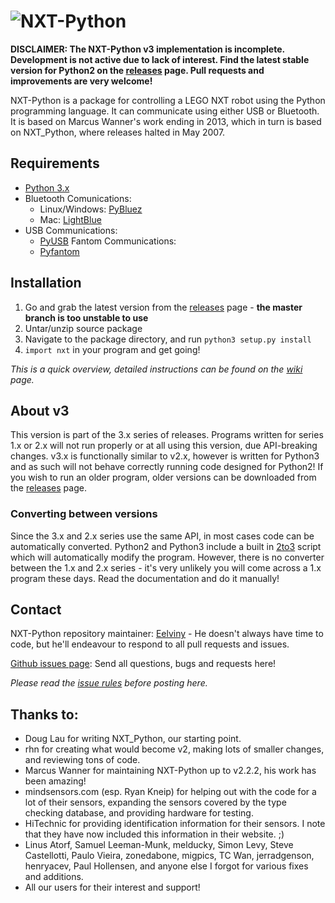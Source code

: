 # ![NXT-Python](https://cdn.rawgit.com/Eelviny/nxt-python/master/logo.svg)
**DISCLAIMER: The NXT-Python v3 implementation is incomplete. Development is not active due to lack of interest. Find the latest stable version for Python2 on the [releases](https://github.com/Eelviny/nxt-python/releases) page. Pull requests and improvements are very welcome!**

NXT-Python is a package for controlling a LEGO NXT robot using the Python programming language. It can communicate using either USB or Bluetooth. It is based on Marcus Wanner's work ending in 2013, which in turn is based on NXT_Python, where releases halted in May 2007.

## Requirements
* [Python 3.x](http://www.python.org)
* Bluetooth Comunications:
  * Linux/Windows: [PyBluez](https://github.com/karulis/pybluez)
  * Mac: [LightBlue](http://lightblue.sourceforge.net/)
* USB Communications:
  * [PyUSB](https://walac.github.io/pyusb/)
Fantom Communications:
  * [Pyfantom](http://pyfantom.ni.fr.eu.org/)

## Installation
1. Go and grab the latest version from the [releases](https://github.com/Eelviny/nxt-python/releases) page - **the master branch is too unstable to use**
2. Untar/unzip source package
3. Navigate to the package directory, and run `python3 setup.py install`
4. `import nxt` in your program and get going!

*This is a quick overview, detailed instructions can be found on the [wiki](https://github.com/Eelviny/nxt-python/wiki/Installation) page.*

## About v3
This version is part of the 3.x series of releases. Programs written for series 1.x or 2.x will not run properly or at all using this version, due API-breaking changes.
v3.x is functionally similar to v2.x, however is written for Python3 and as such will not behave correctly running code designed for Python2!
If you wish to run an older program, older versions can be downloaded from the [releases](https://github.com/Eelviny/nxt-python/releases) page.

### Converting between versions
Since the 3.x and 2.x series use the same API, in most cases code can be automatically converted. Python2 and Python3 include a built in [2to3](https://docs.python.org/2/library/2to3.html) script which will automatically modify the program.
However, there is no converter between the 1.x and 2.x series - it's very unlikely you will come across a 1.x program these days. Read the documentation and do it manually!

## Contact
NXT-Python repository maintainer: [Eelviny](https://github.com/Eelviny) - He doesn't always have time to code, but he'll endeavour to respond to all pull requests and issues.

[Github issues page](https://github.com/Eelviny/nxt-python/issues): Send all questions, bugs and requests here!

*Please read the [issue rules](https://github.com/Eelviny/nxt-python/wiki/Issue-Rules) before posting here.*

## Thanks to:
* Doug Lau for writing NXT_Python, our starting point.
* rhn for creating what would become v2, making lots of smaller changes, and reviewing tons of code.
* Marcus Wanner for maintaining NXT-Python up to v2.2.2, his work has been amazing!
* mindsensors.com (esp. Ryan Kneip) for helping out with the code for a lot of their sensors, expanding the sensors covered by the type checking database, and providing hardware for testing.
* HiTechnic for providing identification information for their sensors. I note that they have now included this information in their website. ;)
* Linus Atorf, Samuel Leeman-Munk, melducky, Simon Levy, Steve Castellotti, Paulo Vieira, zonedabone, migpics, TC Wan, jerradgenson, henryacev, Paul Hollensen, and anyone else I forgot for various fixes and additions.
* All our users for their interest and support!
